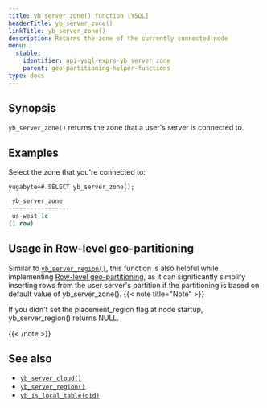 ```yaml
---
title: yb_server_zone() function [YSQL]
headerTitle: yb_server_zone()
linkTitle: yb_server_zone()
description: Returns the zone of the currently connected node
menu:
  stable:
    identifier: api-ysql-exprs-yb_server_zone
    parent: geo-partitioning-helper-functions
type: docs
---
```


## Synopsis

`yb_server_zone()` returns the zone that a user's server is connected to.

## Examples

Select the zone that you're connected to:

```plpgsql
yugabyte=# SELECT yb_server_zone();
```

```output.sql
 yb_server_zone
-----------------
 us-west-1c
(1 row)
```

## Usage in Row-level geo-partitioning

Similar to [`yb_server_region()`](../func_yb_server_region), this function is also helpful while implementing [Row-level geo-partitioning](../../../../../explore/multi-region-deployments/row-level-geo-partitioning/), as it can significantly simplify inserting rows from the user server's partition if the partitioning is based on default value of yb_server_zone().
{{< note title="Note" >}}

If you didn't set the placement_region flag at node startup, yb_server_region() returns NULL.

{{< /note >}}

## See also

- [`yb_server_cloud()`](../func_yb_server_cloud)
- [`yb_server_region()`](../func_yb_server_region)
- [`yb_is_local_table(oid)`](../func_yb_is_local_table)
